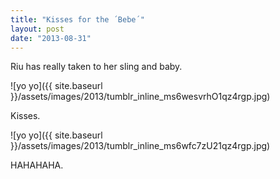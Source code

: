 ```yaml
---
title: "Kisses for the ´Bebe´"
layout: post
date: "2013-08-31"
---
```


Riu has really taken to her sling and baby.

![yo yo]({{ site.baseurl }}/assets/images/2013/tumblr_inline_ms6wesvrhO1qz4rgp.jpg)

Kisses.

![yo yo]({{ site.baseurl }}/assets/images/2013/tumblr_inline_ms6wfc7zU21qz4rgp.jpg)

HAHAHAHA.
